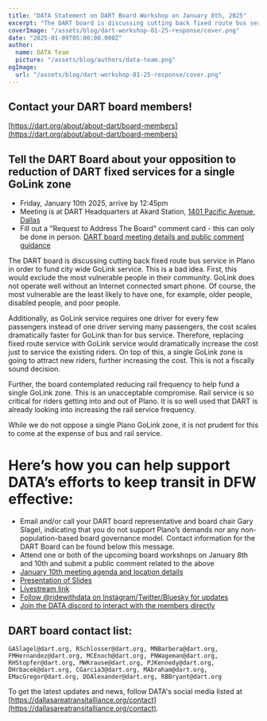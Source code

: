```yaml
---
title: "DATA Statement on DART Board Workshop on January 8th, 2025"
excerpt: "The DART board is discussing cutting back fixed route bus service in Plano in order to fund city wide GoLink service"
coverImage: "/assets/blog/dart-workshop-01-25-response/cover.png"
date: "2025-01-09T05:00:00.000Z"
author:
  name: DATA Team
  picture: "/assets/blog/authors/data-team.png"
ogImage:
  url: "/assets/blog/dart-workshop-01-25-response/cover.png"
---
```


## Contact your DART board members!

[https://dart.org/about/about-dart/board-members](https://dart.org/about/about-dart/board-members)

## Tell the DART Board about your opposition to reduction of DART fixed services for a single GoLink zone

* Friday, January 10th 2025, arrive by 12:45pm
* Meeting is at DART Headquarters at Akard Station, [1401 Pacific Avenue, Dallas](https://maps.app.goo.gl/36uCk3suvRdJPfM47)
* Fill out a "Request to Address The Board" comment card - this can only be done in person. [DART board meeting details and public comment guidance](https://www.dart.org/about/public-access-information/board-meetings-information)

The DART board is discussing cutting back fixed route bus service in Plano in order to fund city wide GoLink service. This is a bad idea. First, this would exclude the most vulnerable people in their community. GoLink does not operate well without an Internet connected smart phone. Of course, the most vulnerable are the least likely to have one, for example, older people, disabled people, and poor people.

Additionally, as GoLink service requires one driver for every few passengers instead of one driver serving many passengers, the cost scales dramatically faster for GoLink than for bus service. Therefore, replacing fixed route service with GoLink service would dramatically increase the cost just to service the existing riders. On top of this, a single GoLink zone is going to attract new riders, further increasing the cost. This is not a fiscally sound decision.

Further, the board contemplated reducing rail frequency to help fund a single GoLink zone. This is an unacceptable compromise. Rail service is so critical for riders getting into and out of Plano. It is so well used that DART is already looking into increasing the rail service frequency. 

While we do not oppose a single Plano GoLink zone, it is not prudent for this to come at the expense of bus and rail service. 

# Here’s how you can help support DATA’s efforts to keep transit in DFW effective:

- Email and/or call your DART board representative and board chair Gary Slagel, indicating that you do not support Plano’s demands nor any non-population-based board governance model. Contact information for the DART Board can be found below this message.
- Attend one or both of the upcoming board workshops on January 8th and 10th and submit a public comment related to the above
- [January 10th meeting agenda and location details](https://dartorgcmsblob.dart.org/prod/docs/default-source/about-dart/2025-01-10-special-called-meeting-of-the-committee-of-the-whole-agenda-packet.pdf?sfvrsn=1c859ef6_1)
- [Presentation of Slides](/assets/blog/dart-workshop-01-25-response/presentation.pdf)
- [Livestream link](https://www.dart.org/about/public-access-information/board-meetings-information/dart-board-meeting-video)
- [Follow @ridewithdata on Instagram/Twitter/Bluesky for updates](/contact)
- [Join the DATA discord to interact with the members directly](https://discord.gg/DF23rXbY)

## DART board contact list:

```text
GASlagel@dart.org, RSchlosser@dart.org, MNBarbera@dart.org, FMHernandez@dart.org, MCEnoch@dart.org, PNWageman@dart.org, RHStopfer@dart.org, MWKrause@dart.org, PJKennedy@dart.org, DHrbacek@dart.org, CGarcia3@dart.org, MAbraham@dart.org, EMacGregor@dart.org, DDAlexander@dart.org, RBBryant@dart.org
```

To get the latest updates and news, follow DATA's social media listed at [https://dallasareatransitalliance.org/contact](https://dallasareatransitalliance.org/contact).
